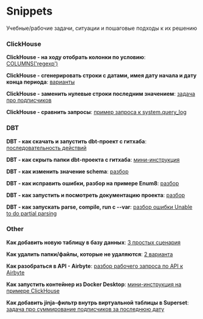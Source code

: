 # Snippets
Учебные/рабочие задачи, ситуации и пошаговые подходы к их решению

### ClickHouse

**ClickHouse - на ходу отобрать колонки по условию**: [COLUMNS('regexp')](https://github.com/Malakhova-Natalya/Snippets/blob/main/clickhouse/clickhouse_columns_regexp/README.md) 

**ClickHouse - сгенерировать строки с датами, имея дату начала и дату конца периода**: [варианты](https://github.com/Malakhova-Natalya/Snippets/blob/main/clickhouse/clickhouse_date_range/README.md) 

**ClickHouse - заменить нулевые строки последним значением**: [задача про подписчиков](https://github.com/Malakhova-Natalya/Snippets/blob/main/clickhouse/clickhouse_last_value/README.md) 

**ClickHouse - сравнить запросы**: [пример запроса к system.query_log](https://github.com/Malakhova-Natalya/Snippets/blob/main/clickhouse/clickhouse_system_query_log/README.md)

### DBT

**DBT - как скачать и запустить dbt-проект с гитхаба**: [последовательность действий](https://github.com/Malakhova-Natalya/Snippets/blob/main/dbt/start_dbt_project_from_github/README.md) 

**DBT - как скрыть папки dbt-проекта с гитхаба**: [мини-инструкция](https://github.com/Malakhova-Natalya/Snippets/blob/main/dbt/dbt_how_to_gitignore/README.md)

**DBT - как изменить значение schema**: [разбор](https://github.com/Malakhova-Natalya/Snippets/tree/main/dbt/dbt_how_to_change_schema) 

**DBT - как исправить ошибки, разбор на примере Enum8**: [разбор](https://github.com/Malakhova-Natalya/Snippets/blob/main/dbt/dbt_error_Enum8/README.md) 

**DBT - как запустить и посмотреть документацию проекта**: [разбор](https://github.com/Malakhova-Natalya/Snippets/tree/main/dbt/dbt_docs)  

**DBT - как запускать parse, compile, run с --var**: [разбор ошибки Unable to do partial parsing](https://github.com/Malakhova-Natalya/Snippets/tree/main/dbt/dbt_parse_compile_run_with_vars)

### Other

**Как добавить новую таблицу в базу данных**: [3 простых сценария](https://github.com/Malakhova-Natalya/Snippets/blob/main/other/new_table/README.md) 

**Как удалить папки/файлы, которые не удаляются**: [2 варианта](https://github.com/Malakhova-Natalya/Snippets/blob/main/other/remove_file/README.md) 

**Как разобраться в API - Airbyte**: [разбор рабочего запроса по API к Airbyte](https://github.com/Malakhova-Natalya/Snippets/tree/main/other/API/Airbyte) 

**Как запустить контейнер из Docker Desktop**: [мини-инструкция на примере ClickHouse](https://github.com/Malakhova-Natalya/Snippets/blob/main/other/docker_desktop/README.md)

**Как добавить jinja-фильтр внутрь виртуальной таблицы в Superset**: [задача про суммирование подписчиков за последнюю дату](https://github.com/Malakhova-Natalya/Snippets/blob/main/other/superset/README.md)


